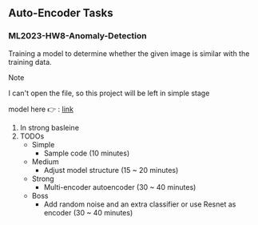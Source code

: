## Auto-Encoder Tasks
### ML2023-HW8-Anomaly-Detection
Training a model to determine whether the given image is similar with the training data.
> [!NOTE]
> 
> I can't open the file, so this project will be left in simple stage

model here :point_right: : [link]()
1. In strong basleine 
2. TODOs
    * Simple
        * Sample code (10 minutes)
    * Medium
        * Adjust model structure (15 ~ 20 minutes)
    * Strong
        * Multi-encoder autoencoder (30 ~ 40 minutes)
    * Boss
        * Add random noise and an extra classifier or use Resnet as encoder (30 ~ 40 minutes)
